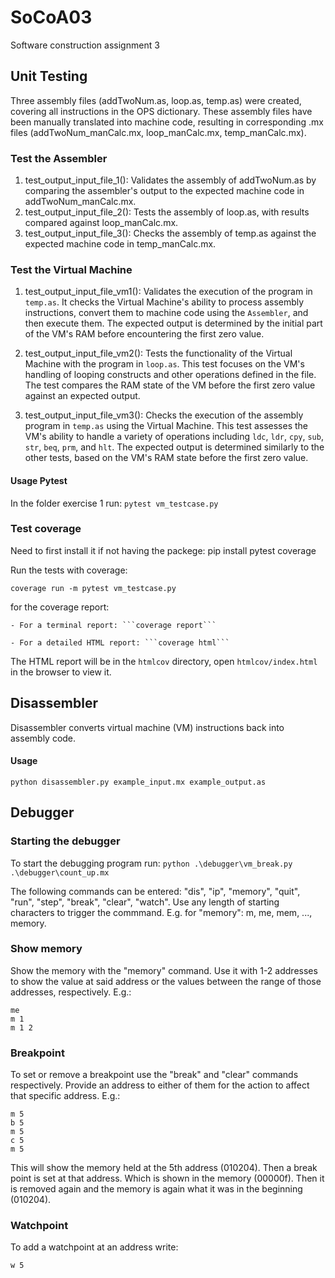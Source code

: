 # SoCoA03
Software construction assignment 3

## Unit Testing 
Three assembly files (addTwoNum.as, loop.as, temp.as) were created, covering all instructions in the OPS dictionary.
These assembly files have been manually translated into machine code, resulting in corresponding .mx files (addTwoNum_manCalc.mx, loop_manCalc.mx, temp_manCalc.mx).

### Test the Assembler 
1. test_output_input_file_1(): Validates the assembly of addTwoNum.as by comparing the assembler's output to the expected machine code in addTwoNum_manCalc.mx.
2. test_output_input_file_2(): Tests the assembly of loop.as, with results compared against loop_manCalc.mx.
3. test_output_input_file_3(): Checks the assembly of temp.as against the expected machine code in temp_manCalc.mx.

### Test the Virtual Machine
1. test_output_input_file_vm1(): Validates the execution of the program in `temp.as`. It checks the Virtual Machine's ability to process assembly instructions, convert them to machine code using the `Assembler`, and then execute them. The expected output is determined by the initial part of the VM's RAM before encountering the first zero value.

2. test_output_input_file_vm2(): Tests the functionality of the Virtual Machine with the program in `loop.as`. This test focuses on the VM's handling of looping constructs and other operations defined in the file. The test compares the RAM state of the VM before the first zero value against an expected output.

3. test_output_input_file_vm3(): Checks the execution of the assembly program in `temp.as` using the Virtual Machine. This test assesses the VM's ability to handle a variety of operations including `ldc`, `ldr`, `cpy`, `sub`, `str`, `beq`, `prm`, and `hlt`. The expected output is determined similarly to the other tests, based on the VM's RAM state before the first zero value.


#### Usage Pytest
In the folder exercise 1 run:
```pytest vm_testcase.py```


### Test coverage

Need to first install it if not having the packege: pip install pytest coverage

Run the tests with coverage: 

```coverage run -m pytest vm_testcase.py```

for the coverage report:

    - For a terminal report: ```coverage report```
  
    - For a detailed HTML report: ```coverage html```

The HTML report will be in the `htmlcov` directory, open `htmlcov/index.html` in the browser to view it.

## Disassembler
Disassembler converts virtual machine (VM) instructions back into assembly code.

#### Usage
```python disassembler.py example_input.mx example_output.as``` 


## Debugger

### Starting the debugger
To start the debugging program run:
```python .\debugger\vm_break.py .\debugger\count_up.mx```

The following commands can be entered:
 "dis", "ip", "memory", "quit", "run", "step", "break", "clear", "watch".
Use any length of starting characters to trigger the commmand. E.g. for "memory":  m, me, mem, ..., memory.
### Show memory
Show the memory with the "memory" command. Use it with 1-2 addresses to show the value at said address or the values between the range of those addresses, respectively. E.g.:

```
me 
m 1 
m 1 2 
```

### Breakpoint

To set or remove a breakpoint use the "break" and "clear" commands respectively. Provide an address to either of them for the action to affect that specific address. E.g.:
```
m 5
b 5 
m 5
c 5
m 5
```
This will show the memory held at the 5th address (010204). Then a break point is set at that address. Which is shown in the memory (00000f). Then it is removed again and the memory is again what it was in the beginning (010204).


### Watchpoint

To add a watchpoint at an address write:

```w 5```
